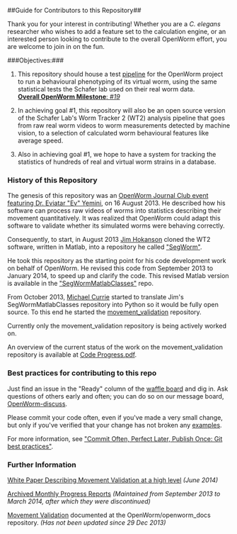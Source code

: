 ##Guide for Contributors to this Repository##

Thank you for your interest in contributing!  Whether you are a *C. elegans* researcher who wishes to add a feature set to the calculation engine, or an interested person looking to contribute to the overall OpenWorm effort, you are welcome to join in on the fun.

###Objectives:###

1. This repository should house a test [pipeline](https://github.com/OpenWorm/movement_validation/blob/master/documentation/Processing%20Pipeline.md) for the OpenWorm project to run a behavioural phenotyping of its virtual worm, using the same statistical tests the Schafer lab used on their real worm data.  
[**Overall OpenWorm Milestone**: *#19*](https://github.com/openworm/OpenWorm/issues?milestone=19&state=open)  

2. In achieving goal #1, this repository will also be an open source version of the Schafer Lab's Worm Tracker 2 (WT2) analysis pipeline that goes from raw real worm videos to worm measurements detected by machine vision, to a selection of calculated worm behavioural features like average speed.

3. Also in achieving goal #1, we hope to have a system for tracking the statistics of hundreds of real and virtual worm strains in a database.


### History of this Repository ###

The genesis of this repository was an [OpenWorm Journal Club event featuring Dr. Eviatar "Ev" Yemini](https://www.youtube.com/watch?v=YdBGbn_g_ls), on 16 August 2013.  He described how his software can process raw videos of worms into statistics describing their movement quantitatively.  It was realized that OpenWorm could adapt this software to validate whether its simulated worms were behaving correctly. 

Consequently, to start, in August 2013 [Jim Hokanson](https://github.com/JimHokanson) cloned the WT2 software, written in Matlab, into a repository he called ["SegWorm"](https://github.com/openworm/SegWorm).

He took this repository as the starting point for his code development work on behalf of OpenWorm.  He revised this code from September 2013 to January 2014, to speed up and clarify the code.  This revised Matlab version is available in the ["SegWormMatlabClasses"](https://github.com/JimHokanson/SegwormMatlabClasses/) repo.

From October 2013, [Michael Currie](https://github.com/MichaelCurrie) started to translate Jim's SegWormMatlabClasses repository into Python so it would be fully open source.  To this end he started the [movement_validation](https://github.com/openworm/movement_validation) repository.

Currently only the movement_validation repository is being actively worked on.

An overview of the current status of the work on the movement_validation repository is available at [Code Progress.pdf](https://github.com/openworm/movement_validation/blob/master/documentation/Code%20Progress.pdf).

### Best practices for contributing to this repo ###

Just find an issue in the "Ready" column of the [waffle board](https://waffle.io/openworm/movement_validation) and dig in.  Ask questions of others early and often; you can do so on our message board, [OpenWorm-discuss](https://groups.google.com/forum/#!forum/openworm-discuss).

Please commit your code often, even if you've made a very small change, but only if you've verified that your change has not broken any [examples](https://github.com/openworm/movement_validation/tree/master/examples).

For more information, see ["Commit Often, Perfect Later, Publish Once: Git best practices"](http://sethrobertson.github.io/GitBestPractices/).

### Further Information ###

[White Paper Describing Movement Validation at a high level](https://github.com/openworm/movement_validation/blob/master/documentation/Movement%20Validation%20White%20Paper.md) *(June 2014)*

[Archived Monthly Progress Reports](https://drive.google.com/folderview?id=0B9dU7zPD0s_LMm5RMGZGX2JEeGc&usp=sharing) *(Maintained from September 2013 to March 2014, after which they were discontinued)*

[Movement Validation](https://github.com/openworm/openworm_docs/blob/master/Projects/worm-movement.rst) documented at the OpenWorm/openworm_docs repository.  *(Has not been updated since 29 Dec 2013)*